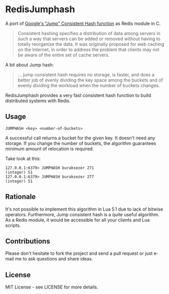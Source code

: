 # RedisJumphash

A port of [Google's "Jump" Consistent Hash function](https://arxiv.org/abs/1406.2294) as Redis module in C.

> Consistent hashing specifies a distribution of data among servers in such a way that servers can be added or 
removed without having to totally reorganize the data. It was originally proposed for web caching on the Internet, 
in order to address the problem that clients may not be aware of the entire set of cache servers.

A bit about Jump hash:

> ... jump consistent hash requires no storage, is faster, and does a better job of evenly dividing the key space among 
> the buckets and of evenly dividing the workload when the number of buckets changes.

RedisJumphash provides a very fast consistent hash function to build distributed systems with Redis.

## Usage

```
JUMPHASH <key> <number-of-buckets>
```

A successful call returns a bucket for the given key. It doesn't need any storage. If you change the number of buckets,
the algorithm guarantees minimum amount of relocation is required.

Take look at this:

```
127.0.0.1:6379> JUMPHASH buraksezer 271
(integer) 51
127.0.0.1:6379> JUMPHASH buraksezer 277
(integer) 51
```

## Rationale

It's not possible to implement this algorithm in Lua 5.1 due to lack of bitwise operators. Furthermore, Jump consistent
hash is a quite useful algorithm. As a Redis module, it would be accessible for all your clients and Lua scripts.

## Contributions

Please don't hesitate to fork the project and send a pull request or just e-mail me to ask questions and share ideas.

## License

MIT License - see LICENSE for more details.

